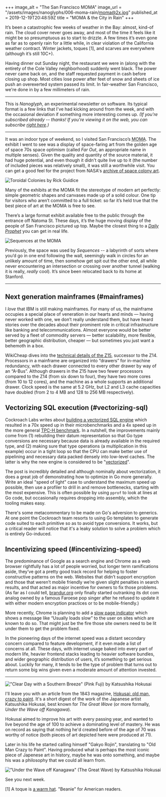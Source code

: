 +++
image_alt = "The San Francisco MOMA"
image_url = "/assets/images/nanoglyphs/006-moma-rain/moma@2x.jpg"
published_at = 2019-12-19T20:48:59Z
title = "MOMA & the City in Rain"
+++

It’s been a catastrophic few weeks of weather in the Bay: almost, kind-of rain. The cloud cover never goes away, and most of the time it feels like it might be so presumptuous as to start to drizzle. A few times it’s even gone as far as to openly rain for a little while, in clear violation of the California weather contract. Winter jackets, toques [1], and scarves are everywhere (although it’s still 10C+).

Having dinner out Sunday night, the restaurant we were in (along with the entirety of the Cole Valley neighborhood) suddenly went black. The power never came back on, and the staff requested payment in cash before closing up shop. Most cities lose power after feet of snow and sheets of ice push an overexerted system passed its limit. In fair-weather San Francisco, we're done in by a few millimeters of rain.

---

This is _Nanoglyph_, an experimental newsletter on software. Its typical format is a few links that I've had kicking around from the week, and with the occasional deviation if something more interesting comes up. _(If you're subscribed already -- thanks! If you're viewing it on the web, you can subscribe [right here](/newsletter).)_

---

It was an indoor type of weekend, so I visited San Francisco’s <acronym title="Museum of Modern Art">MOMA</acronym>. The exhibit I went to see was a display of space-faring art from the golden age of space 70s space optimism (called _Far Out_, an appropriate name in multiple senses). Given the quality and quantity of the source material, it had huge potential, and even though it didn't quite live up to it (the number of included pieces was relatively small), it was still a worthwhile visit. You can get a good feel for the project from NASA's [archive of space colony art](https://settlement.arc.nasa.gov/70sArtHiRes/70sArt/art.html).

![Toroidal Colonies by Rick Guidice](/assets/images/nanoglyphs/006-moma-rain/rick-giudice-toroidal-colonies@2x.jpg)

Many of the exhibits at the MOMA fit the stereotype of modern art perfectly: simple geometric shapes and canvases made up of a solid colour. One tip for visitors who aren’t committed to a full ticket: so far it’s held true that the best piece of art at the MOMA is free to see.

There’s a large format exhibit available free to the public through the entrance off Natoma St. These days, it’s the huge moving display of the people of San Francisco pictured up top. Maybe the closest thing to a [_Daily Prophet_](https://harrypotter.fandom.com/wiki/Daily_Prophet) you can get in real life.

![Sequences at the MOMA](/assets/images/nanoglyphs/006-moma-rain/sequences@2x.jpg)

Previously, the space was used by _Sequences_ -- a labyrinth of sorts where you’d go in one end following the wall, seemingly walk in circles for an unlikely amount of time, then somehow get spit out the other end, all while never encountering an intersection or crossing over another tunnel (walking it is really, _really_ cool). It’s since been relocated back to its home at Stanford.

---

## Next generation mainframes (#mainframes)

I _love_ that IBM is still making mainframes. For many of us, the mainframe occupies a special place of veneration in our hearts and minds — having never worked with one, we don’t really understand them, but have heard stories over the decades about their prominent role in critical infrastructure like banking and telecommunications. Almost everyone would be better served by a fleet of commodity servers — better scalability, more flexible, better geographic distribution, cheaper — but sometimes you just want a behemoth in a box.

WikiCheap dives into the [technical details of the Z15](https://fuse.wikichip.org/news/2659/ibm-introduces-next-gen-z-mainframe-the-z15-wider-cores-more-cores-more-cache-still-5-2-ghz/), successor to the Z14. Processors in a mainframe are organized into “drawers” for in-machine redundancy, with each drawer connected to every other drawer by way of an “A-Bus”. Although drawers in the Z15 have two fewer processors compared to the Z14 (from six down to four), they have two more cores (from 10 to 12 cores), and the machine as a whole supports an additional drawer. Clock speed is the same at 5.2 GHz, but L2 and L3 cache capacities have doubled (from 2 to 4 MB and 128 to 256 MB respectively).

## Vectorizing SQL execution (#vectorizing-sql)

Cockroach Labs writes about [building a vectorized SQL engine](https://www.cockroachlabs.com/blog/how-we-built-a-vectorized-sql-engine/#) which resulted in a 70x speed up in their microbenchmarks and a 4x speed up in the more general [TPC-H benchmark](http://www.tpc.org/tpch/). In a nutshell, the improvements mainly come from (1) rebuilding their datum representation so that Go type conversions are necessary because data is already available in the required type, and (2) making sure that type operations (a multiplication in this example) occur in a tight loop so that the CPU can make better use of pipelining and necessary data packed densely into low-level caches. The latter is why the new engine is considered to be "[vectorized](https://en.wikipedia.org/wiki/Array_programming)".

The post is incredibly detailed and although nominally about vectorization, it does a great job of demonstrating how to optimize in Go more generally. Write an ideal "speed of light" case to understand the maximum speed up possible, then use a profiler to drill in and remove bottlenecks, starting with the most expensive. This is often possible by using `pprof` to look at lines at Go code, but occasionally requires dropping into assembly, which the tooling makes easy.

There's some metacommentary to be made on Go's adversion to generics. At one point the Cockroach team resorts to using Go templates to generate code suited to each primitive so as to avoid type conversions. It works, but a critical reader will notice that it's a leaky solution to solve a problem which is entirely Go-induced.

## Incentivizing speed (#incentivizing-speed)

The predominance of Google as a search engine and Chrome as a web browser rightfully has a lot of people worried, but longer term ramifications aside, they’ve got a pretty good track record for helping to foster constructive patterns on the web. Websites that didn’t support encryption and those that weren’t mobile friendly we’re given slight penalties in search results, and that acted as major incentive for owners to fix those problems. (As far as I could tell, [brandur.org](https://brandur.org) only finally started outranking its dot com analog owned by a famous Faroese pop singer after he refused to update it with either modern encryption practices or to be mobile-friendly.)

More recently, Chrome is planning to add a [slow page indicator](https://blog.chromium.org/2019/11/moving-towards-faster-web.html) which shows a message like “Usually loads slow” to the user on sites which are known to do so. That might just be the fire those site owners need to be lit under them to get the problem fixed.

In the pioneering days of the internet speed was a distant secondary concern compared to feature development, if it even made a list of concerns at all. These days, with internet usage baked into every part of modern life, heavier frontend stacks leading to heavier software bundles, and wider geographic distribution of users, it’s something to get serious about. Luckily for many, it tends to be the type of problem that turns out to return some big wins given even a moderate amount of attention invested.

---

!["Clear Day with a Southern Breeze" (Pink Fuji) by Katsushika Hokusai](/assets/images/nanoglyphs/006-moma-rain/pink-fuji@2x.jpg)

I'll leave you with an article from the 1843 magazine, [Hokusai: old man, crazy to paint](https://www.1843magazine.com/culture/look-closer/hokusai-old-man-crazy-to-paint). It's a short digest of the work of the Japanese artist Katsushika Hokusai, best known for _The Great Wave_ (or more formally, _Under the Wave off Kanagawa_).

Hokusai aimed to improve his art with every passing year, and wanted to live beyond the age of 100 to achieve a dominating level of mastery. He was on record as saying that nothing he'd created before of the age of 70 was worthy of notice (both pieces of art depicted here were produced at 71).

Later in his life he started calling himself "Gakyo Rojin", translating to "Old Man Crazy to Paint". Having produced what is perhaps the most iconic piece of Japenese art in history, maybe he was onto something, and maybe his was a philosophy that we could all learn from.

!["Under the Wave off Kanagawa" (The Great Wave) by Katsushika Hokusai](/assets/images/nanoglyphs/006-moma-rain/great-wave@2x.jpg)

See you next week.

[1] A toque is [a warm hat](https://en.wikipedia.org/wiki/Toque#Canadian). "Beanie" for American readers.
